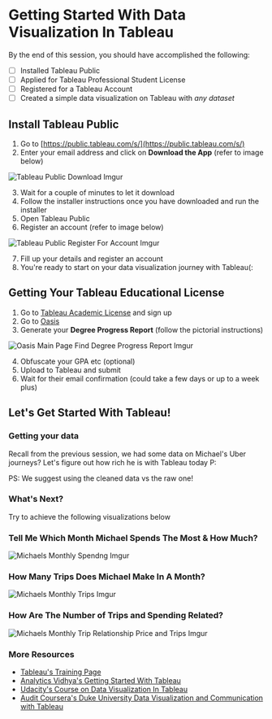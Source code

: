 # Getting Started With Data Visualization In Tableau

By the end of this session, you should have accomplished the following:
- [ ] Installed Tableau Public
- [ ] Applied for Tableau Professional Student License
- [ ] Registered for a Tableau Account
- [ ] Created a simple data visualization on Tableau with *any dataset*

## Install Tableau Public

1. Go to [https://public.tableau.com/s/](https://public.tableau.com/s/)
2. Enter your email address and click on **Download the App** (refer to image below)

![Tableau Public Download Imgur](https://i.imgur.com/upk7RHu.png)

3. Wait for a couple of minutes to let it download
4. Follow the installer instructions once you have downloaded and run the installer
5. Open Tableau Public
6. Register an account (refer to image below)

![Tableau Public Register For Account Imgur](https://i.imgur.com/G1R85HA.png)

7. Fill up your details and register an account
8. You're ready to start on your data visualization journey with Tableau(:

## Getting Your Tableau Educational License

1. Go to [Tableau Academic License](https://www.tableau.com/academic/students) and sign up
2. Go to [Oasis](oasis.smu.edu.sg)
3. Generate your **Degree Progress Report** (follow the pictorial instructions)

![Oasis Main Page Find Degree Progress Report Imgur](https://i.imgur.com/9a0tmOK.png)

4. Obfuscate your GPA etc (optional)
5. Upload to Tableau and submit
6. Wait for their email confirmation (could take a few days or up to a week plus)

## Let's Get Started With Tableau!

### Getting your data

Recall from the previous session, we had some data on Michael's Uber journeys? Let's figure out how rich he is with Tableau today P:

PS: We suggest using the cleaned data vs the raw one!

### What's Next?

Try to achieve the following visualizations below

### Tell Me Which Month Michael Spends The Most & How Much?

![Michaels Monthly Spendng Imgur](https://i.imgur.com/gtJVHPM.png)

### How Many Trips Does Michael Make In A Month?

![Michaels Monthly Trips Imgur](https://i.imgur.com/Ob4xuWx.png)

### How Are The Number of Trips and Spending Related?

![Michaels Monthly Trip Relationship Price and Trips Imgur](https://i.imgur.com/vQb2RIA.png)

### More Resources

- [Tableau's Training Page](https://www.tableau.com/learn/training)
- [Analytics Vidhya's Getting Started With Tableau](https://www.analyticsvidhya.com/learning-paths-data-science-business-analytics-business-intelligence-big-data/tableau-learning-path/)
- [Udacity's Course on Data Visualization In Tableau](https://www.udacity.com/course/data-visualization-in-tableau--ud1006)
- [Audit Coursera's Duke University Data Visualization and Communication with Tableau](https://www.coursera.org/learn/analytics-tableau)
